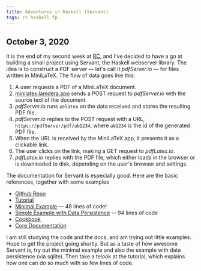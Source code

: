 ```yaml
---
title: Adventures in Haskell (Servant)
tags: rc haskell fp
---
```


## October 3, 2020

It is the end of my second week at [RC](https://recurse.com), 
and I've decided to have a go
at building a small project using Servant, the Haskell webserver library.
The idea is to construct a PDF server — let's call it *pdfServer.io* —
for files written in MiniLaTeX.  The flow of data goes like this:

  1.  A user requests a PDF of a MiniLaTeX document.
  2. [minilatex.lamdera.app](https://minilatex.lamdera.app) sends a
     POST request to *pdfServer.io* with the source text of the document.
  3. *pdfServer.io* runs `xelatex` on the data received and stores the
     resulting PDF file.
  4. *pdfServer.io* replies to the POST request with a URL,
     `https://pdfServer/pdf/ab1234`, where `ab1234` is the
     id of the generated PDF file.
  5. When the URL is received by the MiniLaTeX app, it presents it
     as a clickable link.
  6. The user clicks on the link, making a GET request to *pdfLatex.io*.
  7. *pdfLatex.io* replies with the PDF file, which either loads in
     the browser or is downloaded to disk, depending on the user's browser
     and settings.

The documentation for Servant is especially good.  Here are the basic references,
together with some examples

   - [Github Repo](https://github.com/haskell-servant/servant)
   - [Tutorial](http://docs.servant.dev/en/stable/tutorial/index.html)
   - [Minimal Example](https://github.com/haskell-servant/example-servant-minimal) — 48 lines of code!
   - [Simple Example with Data Persistence](https://github.com/haskell-servant/example-servant-persistent) -- 94 lines of code
   - [Cookbook](https://docs.servant.dev/en/stable/cookbook/index.html)
   - [Core Documentation](https://docs.servant.dev/en/stable/)

I am still studying the code and the docs, and am trying out little examples.  Hope to get the project
going shortly.  But as a taste of how awesome Servant is, try out the minimal example
and also the example with data persistence (via sqlite).
Then take a telook at the tutorial, which explains how one can do so much with so few lines
of code.

